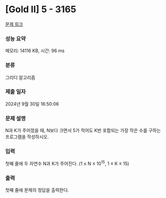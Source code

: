 # [Gold II] 5 - 3165 

[문제 링크](https://www.acmicpc.net/problem/3165) 

### 성능 요약

메모리: 14116 KB, 시간: 96 ms

### 분류

그리디 알고리즘

### 제출 일자

2024년 9월 30일 16:50:06

### 문제 설명

<p>N과 K가 주어졌을 때, N보다 크면서 5가 적어도 K번 포함되는 가장 작은 수를 구하는 프로그램을 작성하시오.</p>

### 입력 

 <p>첫째 줄에 두 자연수 N과 K가 주어진다. (1 ≤ N ≤ 10<sup>15</sup>, 1 ≤ K ≤ 15)</p>

### 출력 

 <p>첫째 줄에 문제의 정답을 출력한다.</p>

